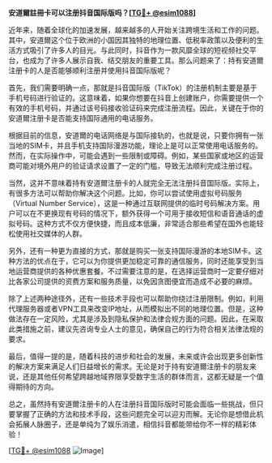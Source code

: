 **安道爾註冊卡可以注册抖音国际版吗？[[TG💪+ @esim1088](https://t.me/s/esim1088)]**

近年来，随着全球化的加速发展，越来越多的人开始关注跨境生活和工作的问题。其中，安道爾这个位于欧洲的小国因其独特的地理位置、低税率政策以及便利的生活方式吸引了许多人的目光。与此同时，抖音作为一款风靡全球的短视频社交平台，也成为了许多人展示自我、结交朋友的重要工具。那么问题来了：持有安道爾注册卡的人是否能够顺利注册并使用抖音国际版呢？

首先，我们需要明确一点，那就是抖音国际版（TikTok）的注册机制主要是基于手机号码进行验证的。这意味着，如果你想要在抖音上创建账户，你需要提供一个有效的手机号码，并通过该号码接收验证码来完成注册流程。因此，关键在于你的安道爾注册卡是否能支持国际通用的电话服务。

根据目前的信息，安道爾的电话网络是与国际接轨的，也就是说，只要你拥有一张当地的SIM卡，并且手机支持国际漫游功能，理论上是可以正常使用电话服务的。然而，在实际操作中，可能会遇到一些限制或障碍。例如，某些国家或地区的运营商可能对境外用户的验证请求设置了一定的门槛，导致无法顺利完成注册过程。

当然，这并不意味着持有安道爾注册卡的人就完全无法注册抖音国际版。实际上，有很多方法可以帮助你解决这个问题。比如，你可以尝试使用虚拟号码服务（Virtual Number Service），这是一种通过互联网提供的临时号码解决方案。用户可以在不更换现有号码的情况下，额外获得一个可用于接收短信和语音通话的虚拟号码。这种方式不仅方便快捷，而且成本低廉，非常适合那些希望在国外也能轻松使用社交媒体的人群。

另外，还有一种更为直接的方式，那就是购买一张支持国际漫游的本地SIM卡。这种方法的优点在于，它可以为你提供更加稳定可靠的通信服务，同时还能享受到当地运营商提供的各种优惠套餐。不过需要注意的是，在选择运营商时一定要仔细对比各家公司提供的资费方案和服务质量，以免因贪图便宜而造成不必要的麻烦。

除了上述两种途径外，还有一些技术手段也可以帮助你绕过注册限制。例如，利用代理服务器或者VPN工具来改变IP地址，从而模拟出不同的地理位置。但是，这种做法存在一定风险，尤其是涉及到隐私保护和法律合规方面的问题。因此，在采取此类措施之前，建议先咨询专业人士的意见，确保自己的行为符合相关法律法规的要求。

最后，值得一提的是，随着科技的进步和社会的发展，未来或许会出现更多创新性的解决方案来满足人们日益增长的需求。无论是对于持有安道爾注册卡的朋友来说，还是其他任何希望跨越地域界限享受数字生活的群体而言，这都无疑是一个值得期待的方向。

总之，虽然持有安道爾注册卡的人在注册抖音国际版时可能会面临一些挑战，但只要掌握了正确的方法和技术手段，这些问题完全可以迎刃而解。无论你是想借此机会拓展人脉圈子，还是单纯为了娱乐消遣，相信抖音都能带给你不一样的精彩体验！

[[TG💪+ @esim1088](https://t.me/s/esim1088) ![Image](https://i.postimg.cc/4NQfJmqS/Snipaste-2025-05-13-00-14-12.png)]